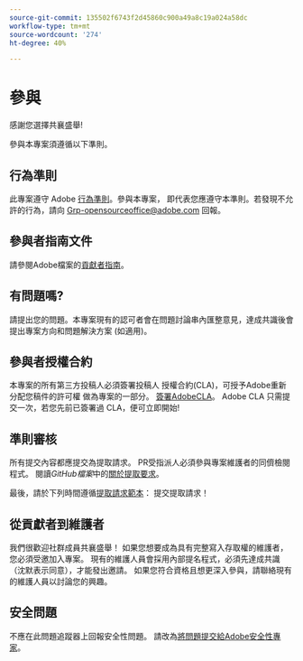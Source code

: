 ```yaml
---
source-git-commit: 135502f6743f2d45860c900a49a8c19a024a58dc
workflow-type: tm+mt
source-wordcount: '274'
ht-degree: 40%

---
```

# 參與

感謝您選擇共襄盛舉!

參與本專案須遵循以下準則。

## 行為準則

此專案遵守 Adobe [行為準則](code-of-conduct.md)。參與本專案，
即代表您應遵守本準則。若發現不允許的行為，請向 
[Grp-opensourceoffice@adobe.com](mailto:Grp-opensourceoffice@adobe.com) 回報。

## 參與者指南文件

請參閱Adobe檔案的[貢獻者指南](https://experienceleague.adobe.com/zh-hant/docs/contributor/contributor-guide/introduction)。

## 有問題嗎?

請提出您的問題。本專案現有的認可者會在問題討論串內匯整意見，達成共識後會提出專案方向和問題解決方案
(如適用)。

## 參與者授權合約

本專案的所有第三方投稿人必須簽署投稿人
授權合約(CLA)，可授予Adobe重新分配您稿件的許可權
做為專案的一部分。 [簽署AdobeCLA](https://opensource.adobe.com/cla.html)。 Adobe CLA 只需提交一次，若您先前已簽署過 CLA，便可立即開始!

## 準則審核

所有提交內容都應提交為提取請求。 PR受指派人必須參與專案維護者的同儕檢閱程式。 閱讀&#x200B;_GitHub檔案_&#x200B;中的[關於提取要求](https://docs.github.com/en/pull-requests/collaborating-with-pull-requests/proposing-changes-to-your-work-with-pull-requests/about-pull-requests)。

最後，請於下列時間遵循[提取請求範本](PULL_REQUEST_TEMPLATE.md)：
提交提取請求！

## 從貢獻者到維護者

我們很歡迎社群成員共襄盛舉！ 如果您想要成為具有完整寫入存取權的維護者，您必須受邀加入專案。 現有的維護人員會採用內部提名程式，必須先達成共識（沈默表示同意），才能發出邀請。 如果您符合資格且想更深入參與，請聯絡現有的維護人員以討論您的興趣。

## 安全問題

不應在此問題追蹤器上回報安全性問題。 請改為[將問題提交給Adobe安全性專家](https://helpx.adobe.com/security/alertus.html)。
